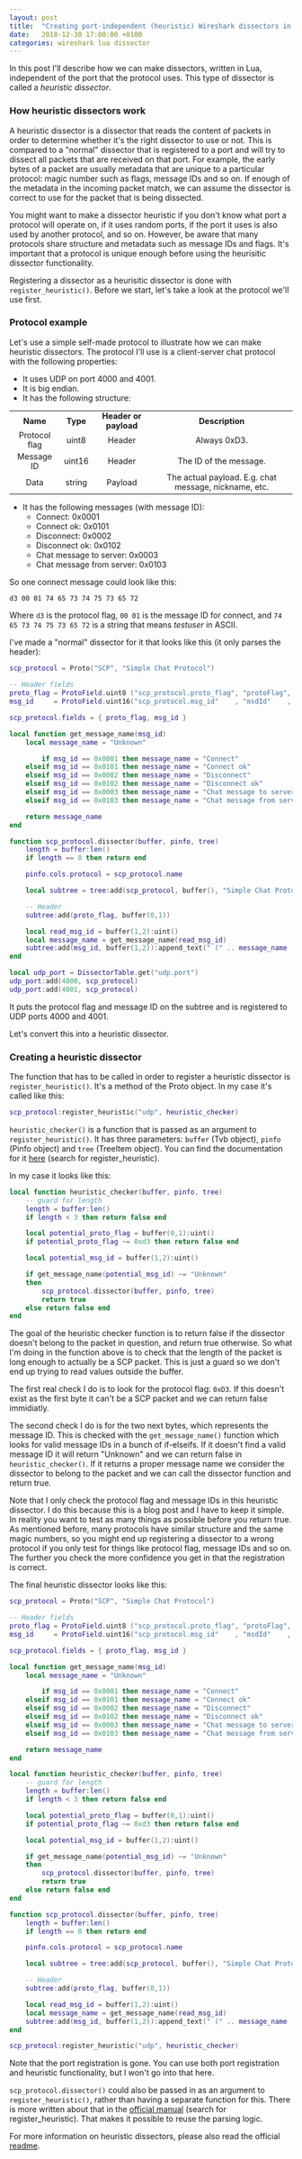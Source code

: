 ```yaml
---
layout: post
title:  "Creating port-independent (heuristic) Wireshark dissectors in Lua"
date:   2018-12-30 17:00:00 +0100
categories: wireshark lua dissector
---
```


In this post I'll describe how we can make dissectors, written in Lua, independent of the port
that the protocol uses. This type of dissector is called a *heuristic dissector*.

### How heuristic dissectors work

A heuristic dissector is a dissector that reads the content of packets in order to determine
whether it's the right dissector to use or not. This is compared to a "normal" dissector that is
registered to a port and will try to dissect all packets that are received on that port. For
example, the early bytes of a packet are usually metadata that are unique to a particular protocol:
magic number such as flags, message IDs and so on. If enough of the metadata in the incoming packet
match, we can assume the dissector is correct to use for the packet that is being dissected.

You might want to make a dissector heuristic if you don't know what port a protocol will operate
on, if it uses random ports, if the port it uses is also used by another protocol, and so on.
However, be aware that many protocols share structure and metadata such as message IDs and flags.
It's important that a protocol is unique enough before using the heurisitic dissector functionality.

Registering a dissector as a heurisitic dissector is done with `register_heuristic()`. Before we start,
let's take a look at the protocol we'll use first.

### Protocol example

Let's use a simple self-made protocol to illustrate how we can make heuristic dissectors. The
protocol I'll use is a client-server chat protocol with the following properties:

- It uses UDP on port 4000 and 4001.
- It is big endian.
- It has the following structure:

<table style="text-align: center; font-size: 0.9rem">
  <tr>
    <th style="padding: 0">Name</th>
    <th style="padding: 0">Type</th>
    <th style="padding: 0">Header or payload</th>
    <th style="padding: 0">Description</th>
  </tr>
  <tr>
    <td style="padding-top: 0;">Protocol flag</td>
    <td style="padding-top: 0;">uint8</td>
    <td style="padding-top: 0;">Header</td>
    <td style="padding-top: 0;">Always 0xD3.</td>
  </tr>
  <tr>
    <td style="padding-top: 0;">Message ID</td>
    <td style="padding-top: 0;">uint16</td>
    <td style="padding-top: 0;">Header</td>
    <td style="padding-top: 0;">The ID of the message.</td>
  </tr>
  <tr>
    <td style="padding-top: 0;">Data</td>
    <td style="padding-top: 0;">string</td>
    <td style="padding-top: 0;">Payload</td>
    <td style="padding-top: 0;">The actual payload. E.g. chat message, nickname, etc.</td>
  </tr>
</table>

- It has the following messages (with message ID):
    * Connect: 0x0001
    * Connect ok: 0x0101
    * Disconnect: 0x0002
    * Disconnect ok: 0x0102
    * Chat message to server: 0x0003
    * Chat message from server: 0x0103

So one connect message could look like this:

`d3 00 01 74 65 73 74 75 73 65 72`

Where `d3` is the protocol flag, `00 01` is the message ID for connect, and
`74 65 73 74 75 73 65 72` is a string that means *testuser* in ASCII.

I've made a "normal" dissector for it that looks like this (it only parses the header):

```lua
scp_protocol = Proto("SCP", "Simple Chat Protocol")

-- Header fields
proto_flag = ProtoField.uint8 ("scp_protocol.proto_flag", "protoFlag", base.HEX)
msg_id     = ProtoField.uint16("scp_protocol.msg_id"    , "msdId"    , base.HEX)

scp_protocol.fields = { proto_flag, msg_id }

local function get_message_name(msg_id)
    local message_name = "Unknown"

        if msg_id == 0x0001 then message_name = "Connect"
    elseif msg_id == 0x0101 then message_name = "Connect ok"
    elseif msg_id == 0x0002 then message_name = "Disconnect"
    elseif msg_id == 0x0102 then message_name = "Disconnect ok"
    elseif msg_id == 0x0003 then message_name = "Chat message to server"
    elseif msg_id == 0x0103 then message_name = "Chat message from server" end

    return message_name
end

function scp_protocol.dissector(buffer, pinfo, tree)
    length = buffer:len()
    if length == 0 then return end

    pinfo.cols.protocol = scp_protocol.name

    local subtree = tree:add(scp_protocol, buffer(), "Simple Chat Protocol Data")

    -- Header
    subtree:add(proto_flag, buffer(0,1))

    local read_msg_id = buffer(1,2):uint()
    local message_name = get_message_name(read_msg_id)
    subtree:add(msg_id, buffer(1,2)):append_text(" (" .. message_name .. ")")
end

local udp_port = DissectorTable.get("udp.port")
udp_port:add(4000, scp_protocol)
udp_port:add(4001, scp_protocol)
```

It puts the protocol flag and message ID on the subtree and is registered to UDP ports 4000 and 4001.

Let's convert this into a heuristic dissector.

### Creating a heuristic dissector

The function that has to be called in order to register a heuristic dissector is `register_heuristic()`.
It's a method of the Proto object. In my case it's called like this:

```lua
scp_protocol:register_heuristic("udp", heuristic_checker)
```

`heuristic_checker()` is a function that is passed as an argument to `register_heuristic()`.
It has three parameters: `buffer` (Tvb object), `pinfo` (Pinfo object) and `tree` (TreeItem object).
You can find the documentation for it [here][protofield-functions] (search for register_heuristic).

In my case it looks like this:

```lua
local function heuristic_checker(buffer, pinfo, tree)
    -- guard for length
    length = buffer:len()
    if length < 3 then return false end

    local potential_proto_flag = buffer(0,1):uint()
    if potential_proto_flag ~= 0xd3 then return false end

    local potential_msg_id = buffer(1,2):uint()

    if get_message_name(potential_msg_id) ~= "Unknown"
    then
        scp_protocol.dissector(buffer, pinfo, tree)
        return true
    else return false end
end
```

The goal of the heuristic checker function is to return false if the dissector doesn't belong to the
packet in question, and return true otherwise. So what I'm doing in the function above is to check
that the length of the packet is long enough to actually be a SCP packet. This is just a guard so we
don't end up trying to read values outside the buffer.

The first real check I do is to look for the protocol flag: `0xD3`. If this doesn't exist as the first
byte it can't be a SCP packet and we can return false immidiatly.

The second check I do is for the two next bytes, which represents the message ID. This is checked with
the `get_message_name()` function which looks for valid message IDs in a bunch of if-elseifs. If it doesn't
find a valid message ID it will return "Unknown" and we can return false in `heuristic_checker()`. If
it returns a proper message name we consider the dissector to belong to the packet and we can call the
dissector function and return true.

Note that I only check the protocol flag and message IDs in this heuristic dissector. I do this because
this is a blog post and I have to keep it simple. In reality you want to test as many things as possible
before you return true. As mentioned before, many protocols have similar structure and the same magic
numbers, so you might end up registering a dissector to a wrong protocol if you only test for things like
protocol flag, message IDs and so on. The further you check the more confidence you get in that the
registration is correct.

The final heuristic dissector looks like this:

```lua
scp_protocol = Proto("SCP", "Simple Chat Protocol")

-- Header fields
proto_flag = ProtoField.uint8 ("scp_protocol.proto_flag", "protoFlag", base.HEX)
msg_id     = ProtoField.uint16("scp_protocol.msg_id"    , "msdId"    , base.HEX)

scp_protocol.fields = { proto_flag, msg_id }

local function get_message_name(msg_id)
    local message_name = "Unknown"

        if msg_id == 0x0001 then message_name = "Connect"
    elseif msg_id == 0x0101 then message_name = "Connect ok"
    elseif msg_id == 0x0002 then message_name = "Disconnect"
    elseif msg_id == 0x0102 then message_name = "Disconnect ok"
    elseif msg_id == 0x0003 then message_name = "Chat message to server"
    elseif msg_id == 0x0103 then message_name = "Chat message from server" end

    return message_name
end

local function heuristic_checker(buffer, pinfo, tree)
    -- guard for length
    length = buffer:len()
    if length < 3 then return false end

    local potential_proto_flag = buffer(0,1):uint()
    if potential_proto_flag ~= 0xd3 then return false end

    local potential_msg_id = buffer(1,2):uint()

    if get_message_name(potential_msg_id) ~= "Unknown"
    then
        scp_protocol.dissector(buffer, pinfo, tree)
        return true
    else return false end
end

function scp_protocol.dissector(buffer, pinfo, tree)
    length = buffer:len()
    if length == 0 then return end

    pinfo.cols.protocol = scp_protocol.name

    local subtree = tree:add(scp_protocol, buffer(), "Simple Chat Protocol Data")

    -- Header
    subtree:add(proto_flag, buffer(0,1))

    local read_msg_id = buffer(1,2):uint()
    local message_name = get_message_name(read_msg_id)
    subtree:add(msg_id, buffer(1,2)):append_text(" (" .. message_name .. ")")
end

scp_protocol:register_heuristic("udp", heuristic_checker)
```

Note that the port registration is gone. You can use both port registration and heuristic functionality,
but I won't go into that here.

`scp_protocol.dissector()` could also be passed in as an argument to `register_heuristic()`, rather
than having a separate function for this. There is more written about that in the [official manual][protofield-functions]
(search for register_heuristic). That makes it possible to reuse the parsing logic.

For more information on heuristic dissectors, please also read the official [readme][readme-heuristic].

[readme-heuristic]: https://github.com/wireshark/wireshark/blob/master/doc/README.heuristic
[protofield-functions]: https://www.wireshark.org/docs/wsdg_html_chunked/lua_module_Proto.html
